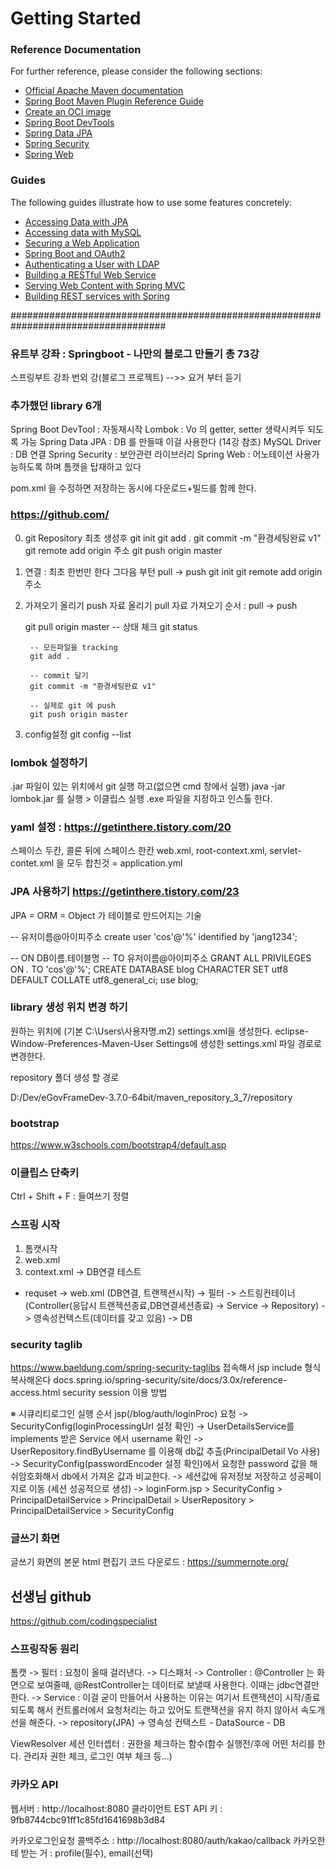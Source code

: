 # Getting Started

### Reference Documentation
For further reference, please consider the following sections:

* [Official Apache Maven documentation](https://maven.apache.org/guides/index.html)
* [Spring Boot Maven Plugin Reference Guide](https://docs.spring.io/spring-boot/docs/2.5.0/maven-plugin/reference/html/)
* [Create an OCI image](https://docs.spring.io/spring-boot/docs/2.5.0/maven-plugin/reference/html/#build-image)
* [Spring Boot DevTools](https://docs.spring.io/spring-boot/docs/2.5.0/reference/htmlsingle/#using-boot-devtools)
* [Spring Data JPA](https://docs.spring.io/spring-boot/docs/2.5.0/reference/htmlsingle/#boot-features-jpa-and-spring-data)
* [Spring Security](https://docs.spring.io/spring-boot/docs/2.5.0/reference/htmlsingle/#boot-features-security)
* [Spring Web](https://docs.spring.io/spring-boot/docs/2.5.0/reference/htmlsingle/#boot-features-developing-web-applications)

### Guides
The following guides illustrate how to use some features concretely:

* [Accessing Data with JPA](https://spring.io/guides/gs/accessing-data-jpa/)
* [Accessing data with MySQL](https://spring.io/guides/gs/accessing-data-mysql/)
* [Securing a Web Application](https://spring.io/guides/gs/securing-web/)
* [Spring Boot and OAuth2](https://spring.io/guides/tutorials/spring-boot-oauth2/)
* [Authenticating a User with LDAP](https://spring.io/guides/gs/authenticating-ldap/)
* [Building a RESTful Web Service](https://spring.io/guides/gs/rest-service/)
* [Serving Web Content with Spring MVC](https://spring.io/guides/gs/serving-web-content/)
* [Building REST services with Spring](https://spring.io/guides/tutorials/bookmarks/)

####################################################################################
### 유트부 강좌 : Springboot - 나만의 블로그 만들기 총 73강
스프링부트 강좌 번외 강(블로그 프로젝트) -->> 요거 부터 듣기
	
### 추가했던 library 6개 
Spring Boot DevTool : 자동재시작
Lombok : Vo 의 getter, setter  생략시켜두 되도록 가능
Spring Data JPA : DB 를 만들때 이걸 사용한다 (14강 참조)
MySQL Driver : DB 연결
Spring Security : 보안관련 라이브러리
Spring Web : 어노테이션 사용가능하도록 하며 톰캣을 탑재하고 있다

pom.xml 을 수정하면 저장하는 동시에 다운로드+빌드를 함께 한다.

### https://github.com/
	
0. git Repository 최초 생성후 
	git init
	git add .
	git commit -m "환경세팅완료 v1"
	git remote add origin 주소
	git push origin master	


1. 연결 : 최초 한번만 한다 그다음 부턴 pull -> push
	git init
	git remote add origin 주소



2. 가져오기 올리기
	push 자료 올리기
	pull 자료 가져오기
	순서 : pull -> push

	<pull>
		git pull origin master


	<push>
		-- 상태 체크
		git status
		
		-- 모든파일을 tracking
		git add .
		
		-- commit 달기
		git commit -m "환경세팅완료 v1"
		
		-- 실제로 git 에 push
		git push origin master	
	
3. config설정
	git config --list	
	
	
### lombok 설정하기
.jar 파일이 있는 위치에서 git 실행 하고(없으면 cmd 창에서 실행) java -jar lombok.jar 를 실행 > 이클립스 실행 .exe 파일을 지정하고 인스톨 한다.	

### yaml 설정 : https://getinthere.tistory.com/20
스페이스 두칸,  콜론 뒤에 스페이스 한칸
web.xml, root-context.xml, servlet-contet.xml 을 모두 합친것 = application.yml


### JPA 사용하기  https://getinthere.tistory.com/23
JPA = ORM = Object 가 테이블로 만드어지는 기술

-- 유저이름@아이피주소
create user 'cos'@'%' identified by 'jang1234';

-- ON DB이름.테이블명
-- TO 유저이름@아이피주소
GRANT ALL PRIVILEGES ON *.* TO 'cos'@'%';
CREATE DATABASE blog CHARACTER SET utf8 DEFAULT COLLATE utf8_general_ci;
use blog;



### library 생성 위치 변경 하기
원하는 위치에 (기본 C:\Users\사용자명\.m2) settings.xml을 생성한다.
eclipse-Window-Preferences-Maven-User Settings에 생성한 settings.xml 파일 경로로 변경한다.

<localRepository>repository 폴더 생성 할 경로</localRepository>

<?xml version="1.0"?>

<settings xsi:schemaLocation="http://maven.apache.org/SETTINGS/1.0.0 http://maven.apache.org/xsd/settings-1.0.0.xsd" xmlns:xsi="http://www.w3.org/2001/XMLSchema-instance" xmlns="http://maven.apache.org/SETTINGS/1.0.0">

<localRepository>D:/Dev/eGovFrameDev-3.7.0-64bit/maven_repository_3_7/repository</localRepository>

</settings>



### bootstrap
https://www.w3schools.com/bootstrap4/default.asp


### 이클립스 단축키
Ctrl + Shift + F : 들여쓰기 정렬

### 스프링 시작
1. 톰캣시작
2. web.xml
3. context.xml -> DB연결 테스트	
* requset -> web.xml (DB연결, 트랜젝션시작) -> 필터 -> 스트링컨테이너(Controller(응답시 트랜젝션종료,DB연결세션종료) -> Service -> Repository) -> 영속성컨텍스트(데이터를 갖고 있음) -> DB	
	
### security taglib
https://www.baeldung.com/spring-security-taglibs  접속해서 jsp include 형식 복사해온다
docs.spring.io/spring-security/site/docs/3.0x/reference-access.html	security session 이용 방법

※ 시큐리티로그인 실행 순서
jsp(/blog/auth/loginProc) 요청 
-> SecurityConfig(loginProcessingUrl 설정 확인) 
-> UserDetailsService를 implements 받은 Service 에서 username 확인
-> UserRepository.findByUsername 를 이용해 db값 추출(PrincipalDetail Vo 사용)
-> SecurityConfig(passwordEncoder 설정 확인)에서 요청한 password 값을 해쉬암호화해서 db에서 가져온 값과 비교한다.
-> 세션값에 유저정보 저장하고 성공페이지로 이동 (세션 성공적으로 생성)
-> loginForm.jsp > SecurityConfig > PrincipalDetailService > PrincipalDetail > UserRepository > PrincipalDetailService > SecurityConfig 

### 글쓰기 화면
글쓰기 화면의 본문 html 편집기 코드 다운로드 : https://summernote.org/

## 선생님 github
https://github.com/codingspecialist

### 스프링작동 원리
톰캣 
-> 필터 : 요청이 올때 걸러낸다.
-> 디스패처 
-> Controller : @Controller 는  화면으로 보여줄때, @RestController는 데이터로 보낼때 사용한다. 이때는 jdbc연결만 한다. 
-> Service : 이걸 굳이 만들어서 사용하는 이유는 여기서 트랜잭션이 시작/종료되도록 해서 컨트롤러에서 요청처리는 하고 있어도 트랜잭션을 유지 하지 않아서 속도개선을 해준다.
-> repository(JPA)
-> 영속성 컨택스트 - DataSource - DB

ViewResolver
세션
인터셉터 : 권한을 체크하는 함수(함수 실행전/후에 어떤 처리를 한다. 관리자 권한 체크, 로그인 여부 체크 등...)

### 카카오 API
웹서버 : http://localhost:8080
클라이언트 EST API 키 : 9fb8744cbc91ff1c85fd1641698b3d84

카카오로그인요청 콜백주소 : http://localhost:8080/auth/kakao/callback
카카오한테 받는 거 :  profile(필수), email(선택)





